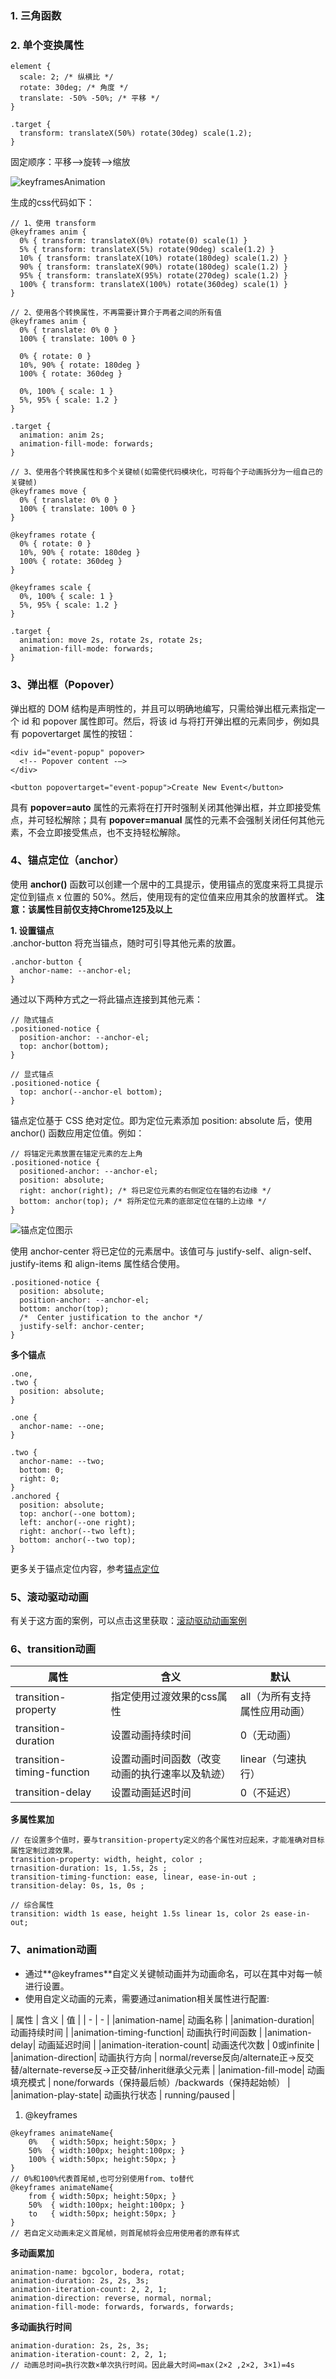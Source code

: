 ### 1. 三角函数

### 2. 单个变换属性
```
element {
  scale: 2; /* 纵横比 */
  rotate: 30deg; /* 角度 */
  translate: -50% -50%; /* 平移 */
}

.target {
  transform: translateX(50%) rotate(30deg) scale(1.2);
}
```

固定顺序：平移——>旋转——>缩放<br/>

![keyframesAnimation](https://github.com/Jiao1008/Learning-Notes/blob/master/git-images/keyframes-graph-intermed-fa3da2c15cbc2.svg)

生成的css代码如下：
```
// 1、使用 transform
@keyframes anim {
  0% { transform: translateX(0%) rotate(0) scale(1) }
  5% { transform: translateX(5%) rotate(90deg) scale(1.2) }
  10% { transform: translateX(10%) rotate(180deg) scale(1.2) }
  90% { transform: translateX(90%) rotate(180deg) scale(1.2) }
  95% { transform: translateX(95%) rotate(270deg) scale(1.2) }
  100% { transform: translateX(100%) rotate(360deg) scale(1) }
}

// 2、使用各个转换属性，不再需要计算介于两者之间的所有值
@keyframes anim {
  0% { translate: 0% 0 }
  100% { translate: 100% 0 }

  0% { rotate: 0 }
  10%, 90% { rotate: 180deg }
  100% { rotate: 360deg }

  0%, 100% { scale: 1 }
  5%, 95% { scale: 1.2 }
}

.target {
  animation: anim 2s;
  animation-fill-mode: forwards;
}

// 3、使用各个转换属性和多个关键帧(如需使代码模块化，可将每个子动画拆分为一组自己的关键帧)
@keyframes move {
  0% { translate: 0% 0 }
  100% { translate: 100% 0 }
}

@keyframes rotate {
  0% { rotate: 0 }
  10%, 90% { rotate: 180deg }
  100% { rotate: 360deg }
}

@keyframes scale {
  0%, 100% { scale: 1 }
  5%, 95% { scale: 1.2 }
}

.target {
  animation: move 2s, rotate 2s, rotate 2s;
  animation-fill-mode: forwards;
}
```

### 3、弹出框（Popover）
弹出框的 DOM 结构是声明性的，并且可以明确地编写，只需给弹出框元素指定一个 id 和 popover 属性即可。然后，将该 id 与将打开弹出框的元素同步，例如具有 popovertarget 属性的按钮：
```
<div id="event-popup" popover>
  <!-- Popover content -–>
</div>

<button popovertarget="event-popup">Create New Event</button> 
```
具有 **popover=auto** 属性的元素将在打开时强制关闭其他弹出框，并立即接受焦点，并可轻松解除；具有 **popover=manual** 属性的元素不会强制关闭任何其他元素，不会立即接受焦点，也不支持轻松解除。

### 4、锚点定位（anchor）
使用 **anchor()** 函数可以创建一个居中的工具提示，使用锚点的宽度来将工具提示定位到锚点 x 位置的 50%。然后，使用现有的定位值来应用其余的放置样式。
**注意：该属性目前仅支持Chrome125及以上**

**1. 设置锚点**<br/>
.anchor-button 将充当锚点，随时可引导其他元素的放置。
```
.anchor-button {
  anchor-name: --anchor-el;
}
```
通过以下两种方式之一将此锚点连接到其他元素：
```
// 隐式锚点
.positioned-notice {
  position-anchor: --anchor-el;
  top: anchor(bottom);
}

// 显式锚点
.positioned-notice {
  top: anchor(--anchor-el bottom);
}
```
锚点定位基于 CSS 绝对定位。即为定位元素添加 position: absolute 后，使用 anchor() 函数应用定位值。例如：
```
// 将锚定元素放置在锚定元素的左上角
.positioned-notice {
  positioned-anchor: --anchor-el;
  position: absolute;
  right: anchor(right); /* 将已定位元素的右侧定位在锚的右边缘 */
  bottom: anchor(top); /* 将所定位元素的底部定位在锚的上边缘 */
}
```
![锚点定位图示](https://github.com/Jiao1008/Learning-Notes/blob/master/git-images/anchor-diagram-2.png)

使用 anchor-center 将已定位的元素居中。该值可与 justify-self、align-self、justify-items 和 align-items 属性结合使用。
```
.positioned-notice {
  position: absolute;
  position-anchor: --anchor-el;
  bottom: anchor(top);
  /*  Center justification to the anchor */
  justify-self: anchor-center;
}
```
**多个锚点**
```
.one,
.two {
  position: absolute;
}

.one {
  anchor-name: --one;
}

.two {
  anchor-name: --two;
  bottom: 0;
  right: 0;
}
.anchored {
  position: absolute;
  top: anchor(--one bottom);
  left: anchor(--one right);
  right: anchor(--two left);
  bottom: anchor(--two top);
}
```
更多关于锚点定位内容，参考[锚点定位](https://developer.chrome.com/blog/anchor-positioning-api?hl=zh-cn)

### 5、滚动驱动动画
有关于这方面的案例，可以点击这里获取：[滚动驱动动画案例](https://scroll-driven-animations.style/)
### 6、transition动画
| 属性 | 含义 | 默认 |
|  -  |  -  | - |
|transition-property|指定使用过渡效果的css属性| all（为所有支持属性应用动画） |
|transition-duration|设置动画持续时间| 0（无动画） |
|transition-timing-function|设置动画时间函数（改变动画的执行速率以及轨迹）| linear（匀速执行） |
|transition-delay|设置动画延迟时间| 0（不延迟） |

**多属性累加**<br />
```
// 在设置多个值时，要与transition-property定义的各个属性对应起来，才能准确对目标属性定制过渡效果。
transition-property: width, height, color ;
trnasition-duration: 1s, 1.5s, 2s ;
transition-timing-function: ease, linear, ease-in-out ;
transition-delay: 0s, 1s, 0s ;

// 综合属性
transition: width 1s ease, height 1.5s linear 1s, color 2s ease-in-out;
```

### 7、animation动画
-  通过**@keyframes**自定义关键帧动画并为动画命名，可以在其中对每一帧进行设置。
-  使用自定义动画的元素，需要通过animation相关属性进行配置:

| 属性 | 含义 | 值 |
|  -  |  -  |
|animation-name| 动画名称 |
|animation-duration| 动画持续时间 |
|animation-timing-function| 动画执行时间函数 |
|animation-delay| 动画延迟时间 |
|animation-iteration-count| 动画迭代次数 | 0或infinite |
|animation-direction| 动画执行方向 | normal/reverse反向/alternate正->反交替/alternate-reverse反->正交替/inherit继承父元素 |
|animation-fill-mode| 动画填充模式 | none/forwards（保持最后帧）/backwards（保持起始帧） |
|animation-play-state| 动画执行状态 | running/paused |
1. @keyframes
```
@keyframes animateName{
    0%   { width:50px; height:50px; }	
    50%  { width:100px; height:100px; }	
    100% { width:50px; height:50px; }
}
// 0%和100%代表首尾帧,也可分别使用from、to替代
@keyframes animateName{
    from { width:50px; height:50px; }	
    50%  { width:100px; height:100px; }	
    to	 { width:50px; height:50px; }
}
// 若自定义动画未定义首尾帧，则首尾帧将会应用使用者的原有样式
```
**多动画累加**<br/>
```
animation-name: bgcolor, bodera, rotat;
animation-duration: 2s, 2s, 3s;
animation-iteration-count: 2, 2, 1;
animation-direction: reverse, normal, normal;
animation-fill-mode: forwards, forwards, forwards;
```
**多动画执行时间**
```
animation-duration: 2s, 2s, 3s;
animation-iteration-count: 2, 2, 1;
// 动画总时间=执行次数×单次执行时间。因此最大时间=max(2×2 ,2×2, 3×1)=4s
```

